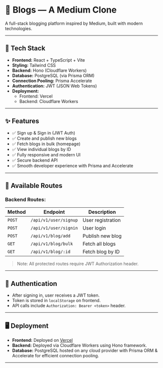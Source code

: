 # 📝 Blogs — A Medium Clone

A full-stack blogging platform inspired by Medium, built with modern technologies.

---

## 🚀 Tech Stack

- **Frontend:** React + TypeScript + Vite
- **Styling:** Tailwind CSS
- **Backend:** Hono (Cloudflare Workers)
- **Database:** PostgreSQL (via Prisma ORM)
- **Connection Pooling:** Prisma Accelerate
- **Authentication:** JWT (JSON Web Tokens)
- **Deployment:** 
  - Frontend: Vercel
  - Backend: Cloudflare Workers

---

## ✨ Features

- ✅ Sign up & Sign in (JWT Auth)
- ✅ Create and publish new blogs
- ✅ Fetch blogs in bulk (homepage)
- ✅ View individual blogs by ID
- ✅ Fully responsive and modern UI
- ✅ Secure backend API
- ✅ Smooth developer experience with Prisma and Accelerate

---

## 🧩 Available Routes

### Backend Routes:

| Method | Endpoint | Description |
| ------ | -------- | ----------- |
| `POST` | `/api/v1/user/signup` | User registration |
| `POST` | `/api/v1/user/signin` | User login |
| `POST` | `/api/v1/blog/add` | Publish new blog |
| `GET`  | `/api/v1/blog/bulk` | Fetch all blogs |
| `GET`  | `/api/v1/blog/:id` | Fetch blog by ID |

> Note: All protected routes require JWT Authorization header.

---

## 🔐 Authentication

- After signing in, user receives a JWT token.
- Token is stored in `localStorage` on frontend.
- API calls include `Authorization: Bearer <token>` header.

---

## 🖥 Deployment

- **Frontend:** Deployed on [Vercel](https://blogs-474o.vercel.app/)
- **Backend:** Deployed via Cloudflare Workers using Hono framework.
- **Database:** PostgreSQL hosted on any cloud provider with Prisma ORM & Accelerate for efficient connection pooling.

---
